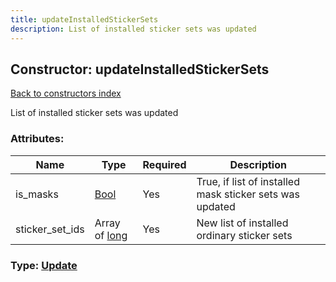```yaml
---
title: updateInstalledStickerSets
description: List of installed sticker sets was updated
---
```

## Constructor: updateInstalledStickerSets  
[Back to constructors index](index.md)



List of installed sticker sets was updated

### Attributes:

| Name     |    Type       | Required | Description |
|----------|---------------|----------|-------------|
|is\_masks|[Bool](../types/Bool.md) | Yes|True, if list of installed mask sticker sets was updated|
|sticker\_set\_ids|Array of [long](../types/long.md) | Yes|New list of installed ordinary sticker sets|



### Type: [Update](../types/Update.md)


